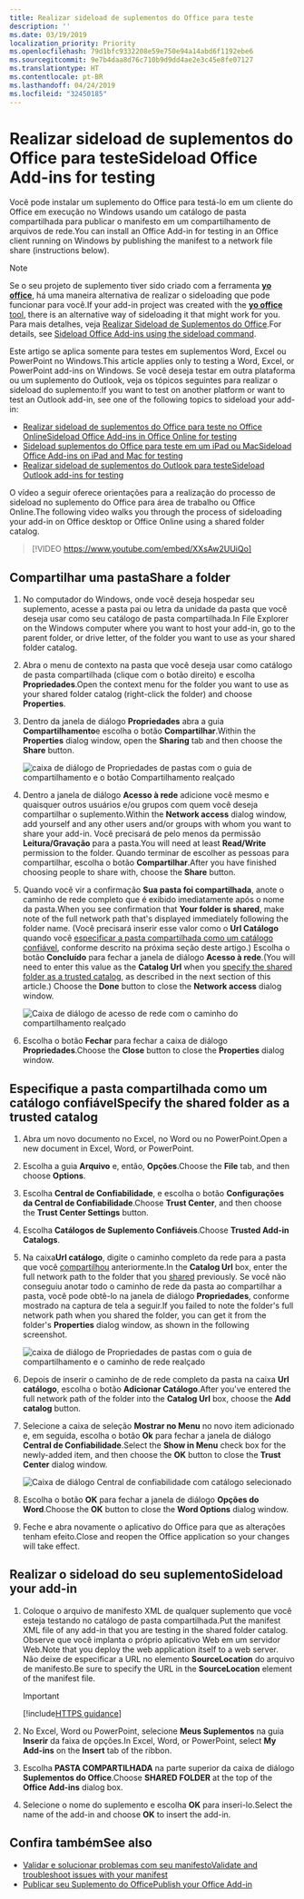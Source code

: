 ```yaml
---
title: Realizar sideload de suplementos do Office para teste
description: ''
ms.date: 03/19/2019
localization_priority: Priority
ms.openlocfilehash: 79d1bfc9332208e59e750e94a14abd6f1192ebe6
ms.sourcegitcommit: 9e7b4daa8d76c710b9d9dd4ae2e3c45e8fe07127
ms.translationtype: HT
ms.contentlocale: pt-BR
ms.lasthandoff: 04/24/2019
ms.locfileid: "32450185"
---
```

# <a name="sideload-office-add-ins-for-testing"></a><span data-ttu-id="fed5b-102">Realizar sideload de suplementos do Office para teste</span><span class="sxs-lookup"><span data-stu-id="fed5b-102">Sideload Office Add-ins for testing</span></span>

<span data-ttu-id="fed5b-103">Você pode instalar um suplemento do Office para testá-lo em um cliente do Office em execução no Windows usando um catálogo de pasta compartilhada para publicar o manifesto em um compartilhamento de arquivos de rede.</span><span class="sxs-lookup"><span data-stu-id="fed5b-103">You can install an Office Add-in for testing in an Office client running on Windows by publishing the manifest to a network file share (instructions below).</span></span>

> [!NOTE]
> <span data-ttu-id="fed5b-104">Se o seu projeto de suplemento tiver sido criado com a ferramenta [ **yo office**](https://github.com/OfficeDev/generator-office), há uma maneira alternativa de realizar o sideloading que pode funcionar para você.</span><span class="sxs-lookup"><span data-stu-id="fed5b-104">If your add-in project was created with the [**yo office** tool](https://github.com/OfficeDev/generator-office), there is an alternative way of sideloading it that might work for you.</span></span> <span data-ttu-id="fed5b-105">Para mais detalhes, veja [Realizar Sideload de Suplementos do Office](sideload-office-addin-using-sideload-command.md).</span><span class="sxs-lookup"><span data-stu-id="fed5b-105">For details, see [Sideload Office Add-ins using the sideload command](sideload-office-addin-using-sideload-command.md).</span></span>

<span data-ttu-id="fed5b-106">Este artigo se aplica somente para testes em suplementos Word, Excel ou PowerPoint no Windows.</span><span class="sxs-lookup"><span data-stu-id="fed5b-106">This article applies only to testing a Word, Excel, or PowerPoint add-ins on Windows.</span></span> <span data-ttu-id="fed5b-107">Se você deseja testar em outra plataforma ou um suplemento do Outlook, veja os tópicos seguintes para realizar o sideload do suplemento:</span><span class="sxs-lookup"><span data-stu-id="fed5b-107">If you want to test on another platform or want to test an Outlook add-in, see one of the following topics to sideload your add-in:</span></span>

- [<span data-ttu-id="fed5b-108">Realizar sideload de suplementos do Office para teste no Office Online</span><span class="sxs-lookup"><span data-stu-id="fed5b-108">Sideload Office Add-ins in Office Online for testing</span></span>](sideload-office-add-ins-for-testing.md)
- [<span data-ttu-id="fed5b-109">Sideload suplementos do Office para teste em um iPad ou Mac</span><span class="sxs-lookup"><span data-stu-id="fed5b-109">Sideload Office Add-ins on iPad and Mac for testing</span></span>](sideload-an-office-add-in-on-ipad-and-mac.md)
- [<span data-ttu-id="fed5b-110">Realizar sideload de suplementos do Outlook para teste</span><span class="sxs-lookup"><span data-stu-id="fed5b-110">Sideload Outlook add-ins for testing</span></span>](/outlook/add-ins/sideload-outlook-add-ins-for-testing)


<span data-ttu-id="fed5b-111">O vídeo a seguir oferece orientações para a realização do processo de sideload no suplemento do Office para área de trabalho ou Office Online.</span><span class="sxs-lookup"><span data-stu-id="fed5b-111">The following video walks you through the process of sideloading your add-in on Office desktop or Office Online using a shared folder catalog.</span></span>  


> [!VIDEO https://www.youtube.com/embed/XXsAw2UUiQo]


## <a name="share-a-folder"></a><span data-ttu-id="fed5b-112">Compartilhar uma pasta</span><span class="sxs-lookup"><span data-stu-id="fed5b-112">Share a folder</span></span>

1. <span data-ttu-id="fed5b-113">No computador do Windows, onde você deseja hospedar seu suplemento, acesse a pasta pai ou letra da unidade da pasta que você deseja usar como seu catálogo de pasta compartilhada.</span><span class="sxs-lookup"><span data-stu-id="fed5b-113">In File Explorer on the Windows computer where you want to host your add-in, go to the parent folder, or drive letter, of the folder you want to use as your shared folder catalog.</span></span>

2. <span data-ttu-id="fed5b-114">Abra o menu de contexto na pasta que você deseja usar como catálogo de pasta compartilhada (clique com o botão direito) e escolha **Propriedades**.</span><span class="sxs-lookup"><span data-stu-id="fed5b-114">Open the context menu for the folder you want to use as your shared folder catalog (right-click the folder) and choose **Properties**.</span></span>

3. <span data-ttu-id="fed5b-115">Dentro da janela de diálogo **Propriedades** abra a guia **Compartilhamento**e escolha o botão **Compartilhar**.</span><span class="sxs-lookup"><span data-stu-id="fed5b-115">Within the **Properties** dialog window, open the **Sharing** tab and then choose the **Share** button.</span></span>

    ![caixa de diálogo de Propriedades de pastas com o guia de compartilhamento e o botão Compartilhamento realçado](../images/sideload-windows-properties-dialog.png)

4. <span data-ttu-id="fed5b-117">Dentro a janela de diálogo **Acesso à rede** adicione você mesmo e quaisquer outros usuários e/ou grupos com quem você deseja compartilhar o suplemento.</span><span class="sxs-lookup"><span data-stu-id="fed5b-117">Within the **Network access** dialog window, add yourself and any other users and/or groups with whom you want to share your add-in.</span></span> <span data-ttu-id="fed5b-118">Você precisará de pelo menos da permissão **Leitura/Gravação** para a pasta.</span><span class="sxs-lookup"><span data-stu-id="fed5b-118">You will need at least **Read/Write** permission to the folder.</span></span> <span data-ttu-id="fed5b-119">Quando terminar de escolher as pessoas para compartilhar, escolha o botão **Compartilhar**.</span><span class="sxs-lookup"><span data-stu-id="fed5b-119">After you have finished choosing people to share with, choose the **Share** button.</span></span>

5. <span data-ttu-id="fed5b-120">Quando você vir a confirmação **Sua pasta foi compartilhada**, anote o caminho de rede completo que é exibido imediatamente após o nome da pasta.</span><span class="sxs-lookup"><span data-stu-id="fed5b-120">When you see confirmation that **Your folder is shared**, make note of the full network path that's displayed immediately following the folder name.</span></span> <span data-ttu-id="fed5b-121">(Você precisará inserir esse valor como o **Url Catálogo** quando você [especificar a pasta compartilhada como um catálogo confiável](#specify-the-shared-folder-as-a-trusted-catalog), conforme descrito na próxima seção deste artigo.) Escolha o botão **Concluído** para fechar a janela de diálogo **Acesso à rede**.</span><span class="sxs-lookup"><span data-stu-id="fed5b-121">(You will need to enter this value as the **Catalog Url** when you [specify the shared folder as a trusted catalog](#specify-the-shared-folder-as-a-trusted-catalog), as described in the next section of this article.) Choose the **Done** button to close the **Network access** dialog window.</span></span>

   ![Caixa de diálogo de acesso de rede com o caminho do compartilhamento realçado](../images/sideload-windows-network-access-dialog.png)

6. <span data-ttu-id="fed5b-123">Escolha o botão **Fechar** para fechar a caixa de diálogo **Propriedades**.</span><span class="sxs-lookup"><span data-stu-id="fed5b-123">Choose the **Close** button to close the **Properties** dialog window.</span></span>

## <a name="specify-the-shared-folder-as-a-trusted-catalog"></a><span data-ttu-id="fed5b-124">Especifique a pasta compartilhada como um catálogo confiável</span><span class="sxs-lookup"><span data-stu-id="fed5b-124">Specify the shared folder as a trusted catalog</span></span>
      
1. <span data-ttu-id="fed5b-125">Abra um novo documento no Excel, no Word ou no PowerPoint.</span><span class="sxs-lookup"><span data-stu-id="fed5b-125">Open a new document in Excel, Word, or PowerPoint.</span></span>
    
2. <span data-ttu-id="fed5b-126">Escolha a guia **Arquivo** e, então, **Opções**.</span><span class="sxs-lookup"><span data-stu-id="fed5b-126">Choose the **File** tab, and then choose **Options**.</span></span>
    
3. <span data-ttu-id="fed5b-127">Escolha **Central de Confiabilidade**, e escolha o botão **Configurações da Central de Confiabilidade**.</span><span class="sxs-lookup"><span data-stu-id="fed5b-127">Choose **Trust Center**, and then choose the **Trust Center Settings** button.</span></span>
    
4. <span data-ttu-id="fed5b-128">Escolha **Catálogos de Suplemento Confiáveis**.</span><span class="sxs-lookup"><span data-stu-id="fed5b-128">Choose **Trusted Add-in Catalogs**.</span></span>
    
5. <span data-ttu-id="fed5b-129">Na caixa**Url catálogo**, digite o caminho completo da rede para a pasta que você [compartilhou](#share-a-folder) anteriormente.</span><span class="sxs-lookup"><span data-stu-id="fed5b-129">In the **Catalog Url** box, enter the full network path to the folder that you [shared](#share-a-folder) previously.</span></span> <span data-ttu-id="fed5b-130">Se você não conseguiu anotar todo o caminho de rede da pasta ao compartilhar a pasta, você pode obtê-lo na janela de diálogo **Propriedades**, conforme mostrado na captura de tela a seguir.</span><span class="sxs-lookup"><span data-stu-id="fed5b-130">If you failed to note the folder's full network path when you shared the folder, you can get it from the folder's **Properties** dialog window, as shown in the following screenshot.</span></span> 

    ![caixa de diálogo de Propriedades de pastas com o guia de compartilhamento e o caminho de rede realçado](../images/sideload-windows-properties-dialog-2.png)
    
6. <span data-ttu-id="fed5b-132">Depois de inserir o caminho de de rede completo da pasta na caixa **Url catálogo**, escolha o botão **Adicionar Catálogo**.</span><span class="sxs-lookup"><span data-stu-id="fed5b-132">After you've entered the full network path of the folder into the **Catalog Url** box, choose the **Add catalog** button.</span></span>

7. <span data-ttu-id="fed5b-133">Selecione a caixa de seleção **Mostrar no Menu** no novo item adicionado e, em seguida, escolha o botão **Ok** para fechar a janela de diálogo **Central de Confiabilidade**.</span><span class="sxs-lookup"><span data-stu-id="fed5b-133">Select the **Show in Menu** check box for the newly-added item, and then choose the **OK** button to close the **Trust Center** dialog window.</span></span> 

    ![Caixa de diálogo Central de confiabilidade com catálogo selecionado](../images/sideload-windows-trust-center-dialog.png)

8. <span data-ttu-id="fed5b-135">Escolha o botão **OK** para fechar a janela de diálogo **Opções do Word**.</span><span class="sxs-lookup"><span data-stu-id="fed5b-135">Choose the **OK** button to close the **Word Options** dialog window.</span></span>

9. <span data-ttu-id="fed5b-136">Feche e abra novamente o aplicativo do Office para que as alterações tenham efeito.</span><span class="sxs-lookup"><span data-stu-id="fed5b-136">Close and reopen the Office application so your changes will take effect.</span></span>
    

## <a name="sideload-your-add-in"></a><span data-ttu-id="fed5b-137">Realizar o sideload do seu suplemento</span><span class="sxs-lookup"><span data-stu-id="fed5b-137">Sideload your add-in</span></span>


1. <span data-ttu-id="fed5b-138">Coloque o arquivo de manifesto XML de qualquer suplemento que você esteja testando no catálogo de pasta compartilhada.</span><span class="sxs-lookup"><span data-stu-id="fed5b-138">Put the manifest XML file of any add-in that you are testing in the shared folder catalog.</span></span> <span data-ttu-id="fed5b-139">Observe que você implanta o próprio aplicativo Web em um servidor Web.</span><span class="sxs-lookup"><span data-stu-id="fed5b-139">Note that you deploy the web application itself to a web server.</span></span> <span data-ttu-id="fed5b-140">Não deixe de especificar a URL no elemento **SourceLocation** do arquivo de manifesto.</span><span class="sxs-lookup"><span data-stu-id="fed5b-140">Be sure to specify the URL in the **SourceLocation** element of the manifest file.</span></span>

    > [!IMPORTANT]
    > [!include[HTTPS guidance](../includes/https-guidance.md)]

2. <span data-ttu-id="fed5b-141">No Excel, Word ou PowerPoint, selecione **Meus Suplementos** na guia **Inserir** da faixa de opções.</span><span class="sxs-lookup"><span data-stu-id="fed5b-141">In Excel, Word, or PowerPoint, select **My Add-ins** on the **Insert** tab of the ribbon.</span></span>

3. <span data-ttu-id="fed5b-142">Escolha **PASTA COMPARTILHADA** na parte superior da caixa de diálogo **Suplementos do Office**.</span><span class="sxs-lookup"><span data-stu-id="fed5b-142">Choose **SHARED FOLDER** at the top of the **Office Add-ins** dialog box.</span></span>

4. <span data-ttu-id="fed5b-143">Selecione o nome do suplemento e escolha **OK** para inseri-lo.</span><span class="sxs-lookup"><span data-stu-id="fed5b-143">Select the name of the add-in and choose **OK** to insert the add-in.</span></span>


## <a name="see-also"></a><span data-ttu-id="fed5b-144">Confira também</span><span class="sxs-lookup"><span data-stu-id="fed5b-144">See also</span></span>

- [<span data-ttu-id="fed5b-145">Validar e solucionar problemas com seu manifesto</span><span class="sxs-lookup"><span data-stu-id="fed5b-145">Validate and troubleshoot issues with your manifest</span></span>](troubleshoot-manifest.md)
- [<span data-ttu-id="fed5b-146">Publicar seu Suplemento do Office</span><span class="sxs-lookup"><span data-stu-id="fed5b-146">Publish your Office Add-in</span></span>](../publish/publish.md)
    
